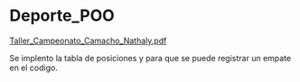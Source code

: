 # Deporte_POO
[Taller_Campeonato_Camacho_Nathaly.pdf](https://github.com/user-attachments/files/16429940/Taller_Campeonato_Camacho_Nathaly.pdf)

Se implento la tabla de posiciones y para que se puede registrar un empate en el codigo.
